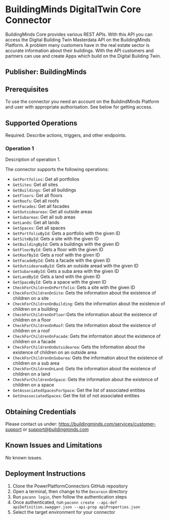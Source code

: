 # BuildingMinds DigitalTwin Core Connector
BuildingMinds Core provides various REST APIs. With this API you can access the Digital Building Twin Masterdata API on the BuildingMinds Platform. A problem many customers have in the real estate sector is accurate information about their buildings. With the API customers and partners can use and create Apps which build on the Digital Building Twin.

## Publisher: BuildingMinds

## Prerequisites
To use the connector you need an account on the BuildindMinds Platform and user with appropriate authorisation. See below for getting access.

## Supported Operations
Required. Describe actions, triggers, and other endpoints.​
### Operation 1
Description of operation 1.

The connector supports the following operations:
* `GetPortfolios`: Get all portfolios 
* `GetSites`: Get all sites 
* `GetBuildings`: Get all buildings 
* `GetFloors`: Get all floors 
* `GetRoofs`: Get all roofs 
* `GetFacades`: Get all facades 
* `GetOutsideareas`: Get all outside areas  
* `GetSubareas`: Get all sub areas 
* `GetLands`: Get all lands 
* `GetSpaces`: Get all spaces 
* `GetPortfolioById`: Gets a portfolio with the given ID 
* `GetSiteById`: Gets a site with the given ID 
* `GetBuildingById`: Gets a buildings with the given ID 
* `GetFloorById`: Gets a floor with the given ID 
* `GetRoofById`: Gets a roof with the given ID 
* `GetFacadeById`: Gets a facade with the given ID 
* `GetOutsideareaById`: Gets an outside aread with the given ID 
* `GetSubareaById`: Gets a suba area with the given ID 
* `GetLandById`: Gets a land with the given ID 
* `GetSpaceById`: Gets a  space with the given ID 
* `CheckForChildrenOnPortfolio`: Gets a site with the given ID 
* `CheckForChildrenOnSite`: Gets the information about the existence of children on a site
* `CheckForChildrenOnBuilding`: Gets the information about the existence of children on a building
* `CheckForChildrenOnFloor`:Gets the information about the existence of children on a floor
* `CheckForChildrenOnRoof`: Gets the information about the existence of children on a roof
* `CheckForChildrenOnFacade`: Gets the information about the existence of children on a facade
* `CheckForChildrenOnOutsidearea`: Gets the information about the existence of children on an outside area
* `CheckForChildrenOnSubarea`: Gets the information about the existence of children on a sub area
* `CheckForChildrenOnLand`: Gets the information about the existence of children on a land
* `CheckForChildrenOnSpace`: Gets the information about the existence of children on a space
* `GetAssociatedSpacesForSpace`:  Get the list of associated entities
* `GetUnassociatedSpaces`: Get the list of not associated entities

## Obtaining Credentials
Please contact us under: ​https://buildingminds.com/services/customer-support or support@buildingminds.com

## Known Issues and Limitations
No known issues.

## Deployment Instructions
1. Clone the PowerPlatformConnectors GitHub repository
2. Open a terminal, then change to the `Docurain` directory
3. Run `paconn login`, then follow the authentication steps
4. Once authenticated, run `paconn create --api-def apiDefinition.swagger.json --api-prop apiProperties.json`
5. Select the target environment for your connector